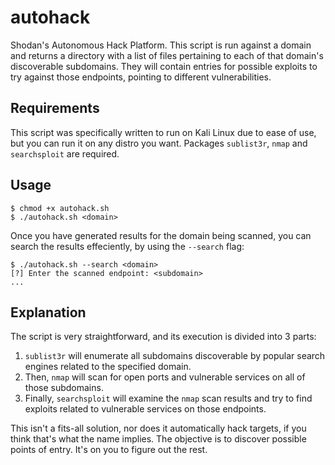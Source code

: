 # autohack
Shodan's Autonomous Hack Platform. This script is run against a domain and returns a directory with a list of files pertaining to each of that domain's discoverable subdomains. They will contain entries for possible exploits to try against those endpoints, pointing to different vulnerabilities.

## Requirements
This script was specifically written to run on Kali Linux due to ease of use, but you can run it on any distro you want. Packages `sublist3r`, `nmap` and `searchsploit` are required.

## Usage
```
$ chmod +x autohack.sh
$ ./autohack.sh <domain>
```

Once you have generated results for the domain being scanned, you can search the results effeciently, by using the `--search` flag:
```
$ ./autohack.sh --search <domain>
[?] Enter the scanned endpoint: <subdomain>
...
```

## Explanation
The script is very straightforward, and its execution is divided into 3 parts:

1. `sublist3r` will enumerate all subdomains discoverable by popular search engines related to the specified domain.
2. Then, `nmap` will scan for open ports and vulnerable services on all of those subdomains.
3. Finally, `searchsploit` will examine the `nmap` scan results and try to find exploits related to vulnerable services on those endpoints.

This isn't a fits-all solution, nor does it automatically hack targets, if you think that's what the name implies. The objective is to discover possible points of entry. It's on you to figure out the rest.
